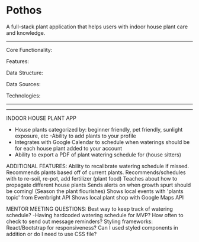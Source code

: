 # Pothos
A full-stack plant application that helps users with indoor house plant care and knowledge.
***************************************************************************************************************

Core Functionality:


Features:


Data Structure:


Data Sources: 

Technologies:


***************************************************************************************************************
***************************************************************************************************************

INDOOR HOUSE PLANT APP
- House plants categorized by: beginner friendly, pet friendly, sunlight exposure, etc
-Ability to add plants to your profile
- Integrates with Google Calendar to schedule when waterings should be for each house plant added to your account
- Ability to export a PDF of plant watering schedule for (house sitters)

ADDITIONAL FEATURES:
Ability to recalibrate watering schedule if missed.
Recommends plants based off of current plants.
Recommends/schedules with to re-soil, re-pot, add fertilizer (plant food)
Teaches about how to propagate different house plants
Sends alerts on when growth spurt should be coming! (Season the plant flourishes)
Shows local events with 'plants topic' from Evenbright API
Shows local plant shop with Google Maps API

MENTOR MEETING QUESTIONS:
Best way to keep track of watering schedule?
 -Having hardcoded watering schedule for MVP?
How often to check to send out message reminders?
Styling frameworks: React/Bootstrap for responsiveness? Can I used styled components in addition or do I need to use CSS file?
